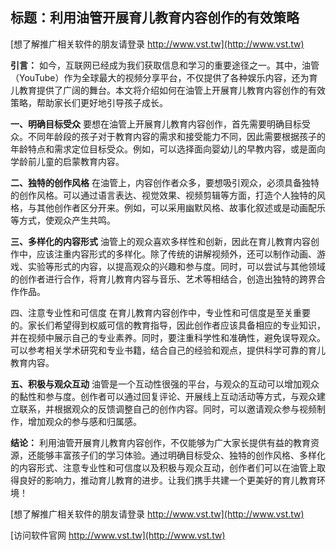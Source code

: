 ## **标题：利用油管开展育儿教育内容创作的有效策略**

[想了解推广相关软件的朋友请登录 http://www.vst.tw](http://www.vst.tw)

**引言：**
如今，互联网已经成为我们获取信息和学习的重要途径之一。其中，油管（YouTube）作为全球最大的视频分享平台，不仅提供了各种娱乐内容，还为育儿教育提供了广阔的舞台。本文将介绍如何在油管上开展育儿教育内容创作的有效策略，帮助家长们更好地引导孩子成长。

**一、明确目标受众**
要想在油管上开展育儿教育内容创作，首先需要明确目标受众。不同年龄段的孩子对于教育内容的需求和接受能力不同，因此需要根据孩子的年龄特点和需求定位目标受众。例如，可以选择面向婴幼儿的早教内容，或是面向学龄前儿童的启蒙教育内容。

**二、独特的创作风格**
在油管上，内容创作者众多，要想吸引观众，必须具备独特的创作风格。可以通过语言表达、视觉效果、视频剪辑等方面，打造个人独特的风格，与其他创作者区分开来。例如，可以采用幽默风格、故事化叙述或是动画配乐等方式，使观众产生共鸣。

**三、多样化的内容形式**
油管上的观众喜欢多样性和创新，因此在育儿教育内容创作中，应该注重内容形式的多样化。除了传统的讲解视频外，还可以制作动画、游戏、实验等形式的内容，以提高观众的兴趣和参与度。同时，可以尝试与其他领域的创作者进行合作，将育儿教育内容与音乐、艺术等相结合，创造出独特的跨界合作作品。

四、注意专业性和可信度
在育儿教育内容创作中，专业性和可信度是至关重要的。家长们希望得到权威可信的教育指导，因此创作者应该具备相应的专业知识，并在视频中展示自己的专业素养。同时，要注重科学性和准确性，避免误导观众。可以参考相关学术研究和专业书籍，结合自己的经验和观点，提供科学可靠的育儿教育内容。

**五、积极与观众互动**
油管是一个互动性很强的平台，与观众的互动可以增加观众的黏性和参与度。创作者可以通过回复评论、开展线上互动活动等方式，与观众建立联系，并根据观众的反馈调整自己的创作内容。同时，可以邀请观众参与视频制作，增加观众的参与感和归属感。

**结论：**
利用油管开展育儿教育内容创作，不仅能够为广大家长提供有益的教育资源，还能够丰富孩子们的学习体验。通过明确目标受众、独特的创作风格、多样化的内容形式、注意专业性和可信度以及积极与观众互动，创作者们可以在油管上取得良好的影响力，推动育儿教育的进步。让我们携手共建一个更美好的育儿教育环境！

[想了解推广相关软件的朋友请登录 http://www.vst.tw](http://www.vst.tw)


[访问软件官网 http://www.vst.tw](http://www.vst.tw)
